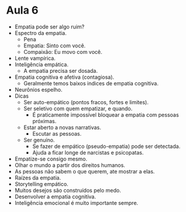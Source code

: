 # Aula 6

* Empatia pode ser algo ruim?
* Espectro da empatia.
  * Pena
  * Empatia: Sinto com você.
  * Compaixão: Eu movo com você.
* Lente vampírica.
* Inteligência empática.
  * A empatia precisa ser dosada.
* Empatia cognitiva e afetiva (contagiosa).
  * Geralmente temos baixos indices de empatia cognitiva.
* Neurônios espelho.
* Dicas
  * Ser auto-empático (pontos fracos, fortes e limites).
  * Ser seletivo com quem empatizar, e quando.
    * É praticamente impossível bloquear a empatia com pessoas próximas.
  * Estar aberto a novas narrativas.
    * Escutar as pessoas.
  * Ser genuíno.
    * Se fazer de empático (pseudo-empatia) pode ser detectada.
    * Ajuda a ficar longe de narcistas e psicopatas.
* Empatize-se consigo mesmo.
* Olhar o mundo a partir dos direitos humanos.
* As pessoas não sabem o que querem, ate mostrar a elas.
* Raízes da empatia.
* Storytelling empático.
* Muitos desejos são construídos pelo medo.
* Desenvolver a empatia cognitiva.
* Inteligência emocional é muito importante sempre.